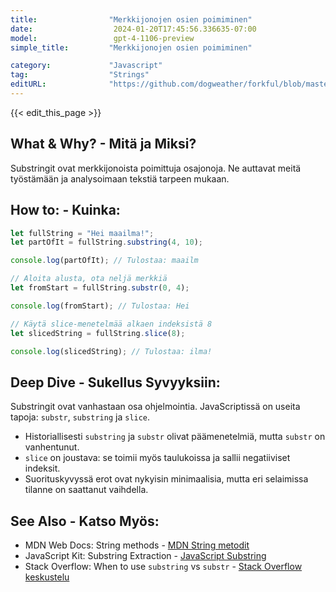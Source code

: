 ```yaml
---
title:                "Merkkijonojen osien poimiminen"
date:                  2024-01-20T17:45:56.336635-07:00
model:                 gpt-4-1106-preview
simple_title:         "Merkkijonojen osien poimiminen"

category:             "Javascript"
tag:                  "Strings"
editURL:              "https://github.com/dogweather/forkful/blob/master/content/fi/javascript/extracting-substrings.md"
---
```


{{< edit_this_page >}}

## What & Why? - Mitä ja Miksi?
Substringit ovat merkkijonoista poimittuja osajonoja. Ne auttavat meitä työstämään ja analysoimaan tekstiä tarpeen mukaan.

## How to: - Kuinka:
```Javascript
let fullString = "Hei maailma!";
let partOfIt = fullString.substring(4, 10);

console.log(partOfIt); // Tulostaa: maailm

// Aloita alusta, ota neljä merkkiä
let fromStart = fullString.substr(0, 4);

console.log(fromStart); // Tulostaa: Hei 

// Käytä slice-menetelmää alkaen indeksistä 8
let slicedString = fullString.slice(8);

console.log(slicedString); // Tulostaa: ilma!
```
## Deep Dive - Sukellus Syvyyksiin:
Substringit ovat vanhastaan osa ohjelmointia. JavaScriptissä on useita tapoja: `substr`, `substring` ja `slice`. 

- Historiallisesti `substring` ja `substr` olivat päämenetelmiä, mutta `substr` on vanhentunut.
- `slice` on joustava: se toimii myös taulukoissa ja sallii negatiiviset indeksit.
- Suorituskyvyssä erot ovat nykyisin minimaalisia, mutta eri selaimissa tilanne on saattanut vaihdella.

## See Also - Katso Myös:
- MDN Web Docs: String methods - [MDN String metodit](https://developer.mozilla.org/en-US/docs/Web/JavaScript/Reference/Global_Objects/String)
- JavaScript Kit: Substring Extraction - [JavaScript Substring](http://www.javascriptkit.com/javatutors/string3.shtml)
- Stack Overflow: When to use `substring` vs `substr` - [Stack Overflow keskustelu](https://stackoverflow.com/questions/3745515/what-is-the-difference-between-substr-and-substring)
